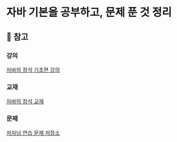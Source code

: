 # 자바 기본을 공부하고, 문제 푼 것 정리
## 📕 참고 
### 강의

[자바의 정석 기초편 강의](https://www.youtube.com/playlist?list=PLW2UjW795-f6xWA2_MUhEVgPauhGl3xIp)

### 교재

[자바의 정석 교재](http://www.kyobobook.co.kr/product/detailViewKor.laf?ejkGb=KOR&mallGb=KOR&barcode=9788994492032&orderClick=LAG&Kc=)

### 문제 

[저자님 연습 문제 저장소](https://github.com/castello/javajungsuk3)

